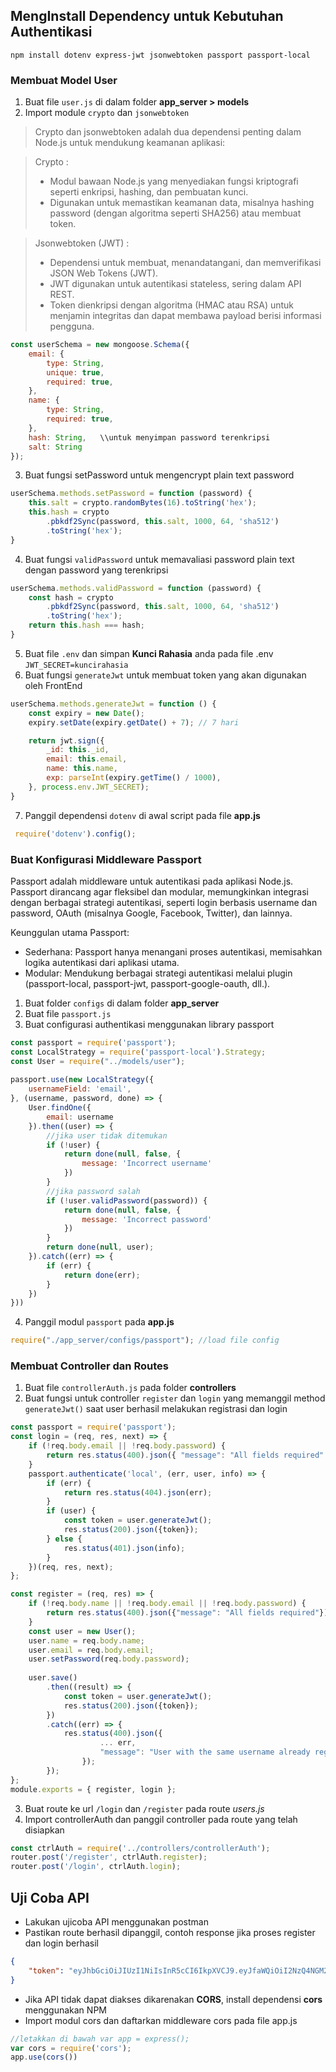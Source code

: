 ## MengInstall Dependency untuk Kebutuhan Authentikasi
`npm install dotenv express-jwt jsonwebtoken passport passport-local`

### Membuat Model User
1. Buat file `user.js` di dalam folder **app_server > models**
2. Import module `crypto` dan `jsonwebtoken`

> Crypto dan jsonwebtoken adalah dua dependensi penting dalam Node.js untuk mendukung keamanan aplikasi:

> Crypto : 
> - Modul bawaan Node.js yang menyediakan fungsi kriptografi seperti enkripsi, hashing, dan pembuatan kunci.
> - Digunakan untuk memastikan keamanan data, misalnya hashing password (dengan algoritma seperti SHA256) atau membuat token.

> Jsonwebtoken (JWT) :
> - Dependensi untuk membuat, menandatangani, dan memverifikasi JSON Web Tokens (JWT).
> - JWT digunakan untuk autentikasi stateless, sering dalam API REST.
> - Token dienkripsi dengan algoritma (HMAC atau RSA) untuk menjamin integritas dan dapat membawa payload berisi informasi pengguna.

``` js
const userSchema = new mongoose.Schema({
    email: {
        type: String,
        unique: true,
        required: true,
    },
    name: {
        type: String,
        required: true,
    },
    hash: String,   \\untuk menyimpan password terenkripsi
    salt: String
});
```
3. Buat fungsi setPassword untuk mengencrypt plain text password
```js
userSchema.methods.setPassword = function (password) {
    this.salt = crypto.randomBytes(16).toString('hex');
    this.hash = crypto
        .pbkdf2Sync(password, this.salt, 1000, 64, 'sha512')
        .toString('hex');
}
```

4. Buat fungsi `validPassword` untuk memavaliasi password plain text dengan password yang terenkripsi
``` js
userSchema.methods.validPassword = function (password) {
    const hash = crypto
        .pbkdf2Sync(password, this.salt, 1000, 64, 'sha512')
        .toString('hex');
    return this.hash === hash;
}
```

5. Buat file `.env` dan simpan **Kunci Rahasia** anda pada file .env
``JWT_SECRET=kuncirahasia``
6. Buat fungsi `generateJwt` untuk membuat token yang akan digunakan oleh FrontEnd
``` js
userSchema.methods.generateJwt = function () {
    const expiry = new Date();
    expiry.setDate(expiry.getDate() + 7); // 7 hari

    return jwt.sign({
        _id: this._id,
        email: this.email,
        name: this.name,
        exp: parseInt(expiry.getTime() / 1000),
    }, process.env.JWT_SECRET);
}
```
7. Panggil dependensi `dotenv` di awal script pada file **app.js**
```js
 require('dotenv').config();
 ```

### Buat Konfigurasi Middleware Passport
Passport adalah middleware untuk autentikasi pada aplikasi Node.js. Passport dirancang agar fleksibel dan modular, memungkinkan integrasi dengan berbagai strategi autentikasi, seperti login berbasis username dan password, OAuth (misalnya Google, Facebook, Twitter), dan lainnya.

Keunggulan utama Passport:
- Sederhana: Passport hanya menangani proses autentikasi, memisahkan logika autentikasi dari aplikasi utama.
- Modular: Mendukung berbagai strategi autentikasi melalui plugin (passport-local, passport-jwt, passport-google-oauth, dll.).

1. Buat folder `configs` di dalam folder **app_server** 
2. Buat file `passport.js`
3. Buat configurasi authentikasi menggunakan library passport
```js
const passport = require('passport');
const LocalStrategy = require('passport-local').Strategy;
const User = require("../models/user");
 
passport.use(new LocalStrategy({
    usernameField: 'email',
}, (username, password, done) => {
    User.findOne({
        email: username
    }).then((user) => {
        //jika user tidak ditemukan
        if (!user) {
            return done(null, false, {
                message: 'Incorrect username'
            })
        }
        //jika password salah
        if (!user.validPassword(password)) {
            return done(null, false, {
                message: 'Incorrect password'
            })
        }
        return done(null, user);
    }).catch((err) => {
        if (err) {
            return done(err);
        }
    })
}))
```
4. Panggil modul `passport` pada **app.js**
```js 
require("./app_server/configs/passport"); //load file config
```


### Membuat Controller dan Routes
1. Buat file `controllerAuth.js` pada  folder **controllers**
2. Buat fungsi untuk controller `register` dan `login` yang memanggil method  `generateJwt()` saat user berhasil melakukan registrasi dan login
```js
const passport = require('passport');
const login = (req, res, next) => {
    if (!req.body.email || !req.body.password) {
        return res.status(400).json({ "message": "All fields required" });
    }
    passport.authenticate('local', (err, user, info) => {
        if (err) {
            return res.status(404).json(err);
        }
        if (user) {
            const token = user.generateJwt();
            res.status(200).json({token});
        } else {
            res.status(401).json(info);
        }
    })(req, res, next);
};

const register = (req, res) => {
    if (!req.body.name || !req.body.email || !req.body.password) {
        return res.status(400).json({"message": "All fields required"});
    }
    const user = new User();
    user.name = req.body.name;
    user.email = req.body.email;
    user.setPassword(req.body.password);
    
    user.save()
        .then((result) => {
            const token = user.generateJwt();
            res.status(200).json({token});
        })
        .catch((err) => {
            res.status(400).json({
                    ... err,
                    "message": "User with the same username already registered"
                });
        });
};
module.exports = { register, login };
```

3. Buat route ke url `/login` dan `/register` pada route *users.js*
4. Import controllerAuth dan panggil controller pada route yang telah disiapkan
```js
const ctrlAuth = require('../controllers/controllerAuth');
router.post('/register', ctrlAuth.register);
router.post('/login', ctrlAuth.login);

```
## Uji Coba API 
- Lakukan ujicoba API menggunakan postman
- Pastikan route berhasil dipanggil, contoh response jika proses register dan login berhasil
```json
{
    "token": "eyJhbGciOiJIUzI1NiIsInR5cCI6IkpXVCJ9.eyJfaWQiOiI2NzQ4NGM2YTk3NzVjODAyMjc5YjIwMmEiLCJlbWFpbCI6ImFkbWluIiwibmFtZSI6InJhY2htYXQiLCJleHAiOjE3MzMzOTY0NDcsImlhdCI6MTczMjc5MTY0N30.v3Qy1Z-8Z8vAho4UIFGTEbHAo37d7EgTtq7duDXAu50"
}
```

- Jika API tidak dapat diakses dikarenakan **CORS**, install dependensi **cors** menggunakan NPM
- Import modul cors dan daftarkan middleware cors pada file app.js
``` js
//letakkan di bawah var app = express();
var cors = require('cors');
app.use(cors())
```